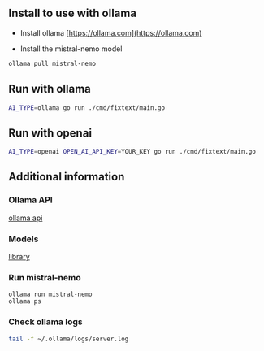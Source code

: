 ## Install to use with ollama

- Install ollama [https://ollama.com](https://ollama.com)

- Install the mistral-nemo model

```bash
ollama pull mistral-nemo
```
## Run with ollama

```bash
AI_TYPE=ollama go run ./cmd/fixtext/main.go
```

## Run with openai

```bash
AI_TYPE=openai OPEN_AI_API_KEY=YOUR_KEY go run ./cmd/fixtext/main.go
```

## Additional information
### Ollama API

[ollama api](https://github.com/ollama/ollama/blob/main/docs/api.md#generate-a-completion)

### Models

[library](https://ollama.com/library)

### Run mistral-nemo

```bach
ollama run mistral-nemo
ollama ps
```

### Check ollama logs

```bash
tail -f ~/.ollama/logs/server.log
```